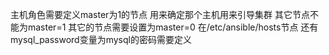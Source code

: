 主机角色需要定义master为1的节点
用来确定那个主机用来引导集群
其它节点不能为master=1
其它的节点需要设置为master=0
在/etc/ansible/hosts节点
还有mysql_password变量为mysql的密码需要定义

